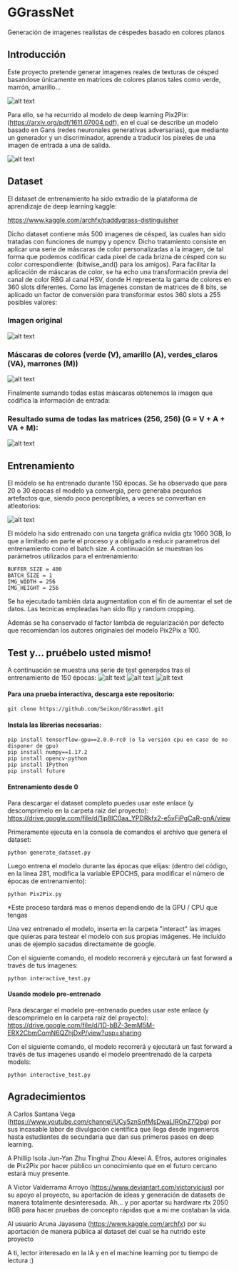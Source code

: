 # GGrassNet
Generación de imagenes realistas de céspedes basado en colores planos


## Introducción
Este proyecto pretende generar imagenes reales de texturas de césped basandose únicamente en matrices de colores planos tales como verde, marrón, amarillo...

![alt text](https://raw.githubusercontent.com/Seikon/GGrassNet/master/docu/1.JPG)

Para ello, se ha recurrido al modelo de deep learning Pix2Pix: (https://arxiv.org/pdf/1611.07004.pdf), en el cual se describe un modelo basado en Gans (redes neuronales generativas adversarias), que mediante un generador y un discriminador, aprende a traducir los pixeles de una imagen de entrada a una de salida.

![alt text](https://raw.githubusercontent.com/Seikon/GGrassNet/master/docu/2.png)

## Dataset
El dataset de entrenamiento ha sido extradio de la plataforma de aprendizaje de deep learning kaggle:

https://www.kaggle.com/archfx/paddygrass-distinguisher

Dicho dataset contiene más 500 imagenes de césped, las cuales han sido tratadas con funciones de numpy y opencv. Dicho tratamiento consiste en aplicar una serie de máscaras de color personalizadas a la imagen, de tal forma que podemos codificar cada pixel de cada brizna de césped con su color correspondiente: (bitwise_and() para los amigos). Para facilitar la aplicación de máscaras de color, se ha echo una transformación previa del canal de color RBG al canal HSV, donde H representa la gama de colores en 360 slots diferentes. Como las imagenes constan de matrices de 8 bits, se aplicado un factor de conversión para transformar estos 360 slots a 255 posibles valores:

### Imagen original
![alt text](https://raw.githubusercontent.com/Seikon/GGrassNet/master/docu/4.JPG)

### Máscaras de colores (verde (V), amarillo (A), verdes_claros (VA), marrones (M))
![alt text](https://raw.githubusercontent.com/Seikon/GGrassNet/master/docu/3.JPG)

Finalmente sumando todas estas máscaras obtenemos la imagen que codifica la información de entrada:
### Resultado suma de todas las matrices (256, 256) (G = V + A + VA + M):

![alt text](https://raw.githubusercontent.com/Seikon/GGrassNet/master/docu/7.JPG)

## Entrenamiento
El módelo se ha entrenado durante 150 épocas. Se ha observado que para 20 o 30 épocas el modelo ya convergía, pero generaba pequeños artefactos que, siendo poco perceptibles, a veces se convertian en atleatorios:

![alt text](https://raw.githubusercontent.com/Seikon/GGrassNet/master/docu/5.JPG)

El módelo ha sido entrenado con una targeta gráfica nvidia gtx 1060 3GB, lo que a limitado en parte el proceso y a obligado a reducir parametros del entrenamiento como el batch size. A continuación se muestran los parámetros utilizados para el entrenamiento:

    BUFFER_SIZE = 400
    BATCH_SIZE = 1
    IMG_WIDTH = 256
    IMG_HEIGHT = 256
    
Se ha ejecutado también data augmentation con el fin de aumentar el set de datos. Las tecnicas empleadas han sido flip y random cropping.

Además se ha conservado el factor lambda de regularización por defecto que recomiendan los autores originales del modelo Pix2Pix a 100.

## Test y... pruébelo usted mismo!

A continuación se muestra una serie de test generados tras el entrenamiento de 150 épocas:
![alt text](https://raw.githubusercontent.com/Seikon/GGrassNet/master/docu/8.JPG)
![alt text](https://raw.githubusercontent.com/Seikon/GGrassNet/master/docu/9.JPG)
![alt text](https://raw.githubusercontent.com/Seikon/GGrassNet/master/docu/10.JPG)

#### Para una prueba interactiva, descarga este repositorio:

    git clone https://github.com/Seikon/GGrassNet.git

#### Instala las librerias necesarias:

    pip install tensorflow-gpu==2.0.0-rc0 (o la versión cpu en caso de no disponer de gpu)
    pip install numpy==1.17.2
    pip install opencv-python
    pip install IPython
    pip install future

#### Entrenamiento desde 0

Para descargar el dataset completo puedes usar este enlace (y descomprimelo en la carpeta raiz del proyecto):
            https://drive.google.com/file/d/1jp8lC0aa_YPDRkfx2-e5vFiPgCaR-gnA/view

Primeramente ejecuta en la consola de comandos el archivo que genera el dataset:

    python generate_dataset.py

Luego entrena el modelo durante las épocas que elijas: (dentro del código, en la linea 281, modifica la variable EPOCHS, para modificar el número de épocas de entrenamiento):

    python Pix2Pix.py

*Este proceso tardará mas o menos dependiendo de la GPU / CPU que tengas

Una vez entrenado el modelo, inserta en la carpeta "interact" las images que quieras para testear el modelo con sus propias imágenes. He incluido unas de ejemplo sacadas directamente de google.

Con el siguiente comando, el modelo recorrerá y ejecutará un fast forward a través de tus imagenes:

    python interactive_test.py

#### Usando modelo pre-entrenado

Para descargar el modelo pre-entrenado puedes usar este enlace (y descomprimelo en la carpeta raiz del proyecto):
            https://drive.google.com/file/d/1D-bBZ-3emM5M-ERX2CbmComN6QZhjDxP/view?usp=sharing

Con el siguiente comando, el modelo recorrerá y ejecutará un fast forward a través de tus imagenes usando el modelo preentrenado de la carpeta models:

    python interactive_test.py

## Agradecimientos
A Carlos Santana Vega (https://www.youtube.com/channel/UCy5znSnfMsDwaLlROnZ7Qbg) por sus incasable labor de divulgación científica que llega desde ingenieros hasta estudiantes de secundaria que dan sus primeros pasos en deep learning.

A Phillip Isola Jun-Yan Zhu Tinghui Zhou Alexei A. Efros, autores originales de Pix2Pix por hacer público un conocimiento que en el futuro cercano estará muy presente.

A Victor Valderrama Arroyo (https://www.deviantart.com/victorvicius) por su apoyo al proyecto, su aportación de ideas y generación de datasets de manera totalmente desinteresada. Ah... y por aportar su hardware rtx 2050 8GB para hacer pruebas de concepto rápidas que a mi me costaban la vida.

Al usuario Aruna Jayasena (https://www.kaggle.com/archfx) por su aportación de manera pública al dataset del cual se ha nutrido este proyecto

A ti, lector interesado en la IA y en el machine learning por tu tiempo de lectura :)

